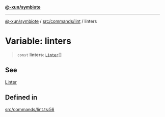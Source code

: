 [**@-xun/symbiote**](../../../../README.md)

***

[@-xun/symbiote](../../../../README.md) / [src/commands/lint](../README.md) / linters

# Variable: linters

> `const` **linters**: [`Linter`](../enumerations/Linter.md)[]

## See

[Linter](../enumerations/Linter.md)

## Defined in

[src/commands/lint.ts:56](https://github.com/Xunnamius/symbiote/blob/26e756362a16f050e03cef2c4c582d94e29614cd/src/commands/lint.ts#L56)
